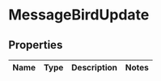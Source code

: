 

# MessageBirdUpdate

## Properties

Name | Type | Description | Notes
------------ | ------------- | ------------- | -------------



